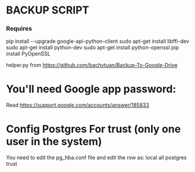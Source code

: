 # BACKUP SCRIPT

### Requires
pip install --upgrade google-api-python-client
sudo apt-get install libffi-dev
sudo apt-get install python-dev
sudo apt-get install python-openssl
pip install PyOpenSSL

helper.py from https://github.com/bachvtuan/Backup-To-Google-Drive

# You'll need Google app password: 

Read https://support.google.com/accounts/answer/185833

# Config Postgres For trust (only one user in the system)

You need to edit the pg_hba.conf file and edit the row as:
        local   all             postgres                       trust
